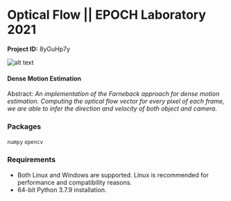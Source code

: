 # Optical Flow || EPOCH Laboratory 2021

**Project ID:** 8yGuHp7y

![alt text](https://github.com/epochlab/opticalFlow/blob/main/sample.png)

#### Dense Motion Estimation
Abstract: *An implementation of the Farneback approach for dense motion estimation. Computing the optical flow vector for every pixel of each frame, we are able to infer the direction and velocity of both object and camera.*

### Packages

`numpy` `opencv`

### Requirements

- Both Linux and Windows are supported. Linux is recommended for performance and compatibility reasons.
- 64-bit Python 3.7.9 installation.
